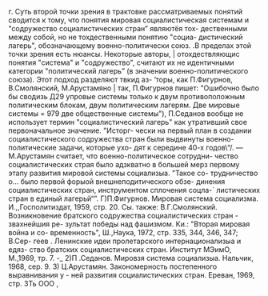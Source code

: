г. Суть второй точки зрения в трактовке рассматриваемых
понятий сводится к тому, что понятия мировая социалистическая
системам и "содружество социалистических стран” являютёя тох-
дественными между собой, но не тохдественными понятию "социа-
дистический лагерь", обозначающему военно-политически союз.
.В пределах этой точки зрения есть нюансы. Некоторые авторы, |
отохдествляющис понятия "система" и "содружество", считают их
не идентичными категории "политический лагерь” (в значении
военно-политического союза). Этот подход разделяют твкид аз-
‘торы, как П.Фигурнов, В.Смолянский, М.Арустамяно |
так, П.Фигурнов пишет: "Ошибочно было бы сводизь Д29
упровые системы только к двум противоположным политическим
блокам, двум политическим лагерям. Две мировые системы = 979
две общественные системы"),
П.Седанов вообще не использует термин "социалистический
лагерь" как утративший свое первоначальное значение. "Исторг-
чески на первый план в создании социалистического содружества
стран были выдвинуты военно-политические задачи, которые ухо-
дят к середине 40-х годов\“/. —
М.Арустамян считает, что военно-политическое сотрудни-
чество социалистических страя было адзкватно в большей мерз
первому этапу развития мировой системы социализыа. "Такое со-
трудничество о... было первой форыой внешнеподитического обзе-
динения социалистических стран, инструментом сплочения соцла-`
листических стран в единый лагерьй“”.
Г)П.Фигурнов. Мировая система социализма. И.,,Госполитиздат,
1959, стр. 20. Сы. также: В.Г.Смолянский. Возникновение
братского содружества социалистических стран - звахнейшия ре-
зультат победы над фашизмом. Ки.: "Вторая мировая война и со-
временность", Ш.,Наука, 1972, стр. 335, 344, 346, 347; В.Сер-
геев . Ленинские идеи пролетарского интернационализыа и едяз-
ство братских социалистических стран. Институт МЭимО, М.,1969,
тр. 7. -_
2)П .Седанов. Мировзя система социализыа. Нальчик, 1968, сер. 9.
3) Ц.Арустамян. Закономерность постепенного выравнивания у -
ней развития социалистических стран. Ереван, 1969, стр. ЗТь
ООО ,
